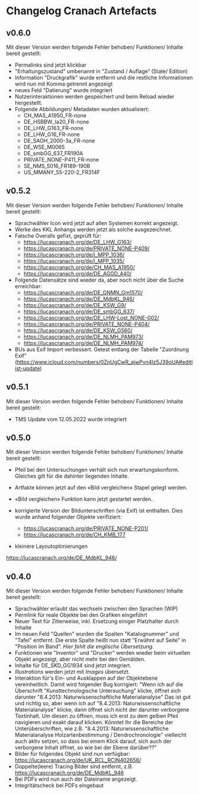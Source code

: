 # Changelog Cranach Artefacts

## v0.6.0
Mit dieser Version werden folgende Fehler behoben/ Funktionen/ Inhalte bereit gestellt:
- Permalinks sind jetzt klickbar
- "Erhaltungszustand" umbenannt in "Zustand / Auflage“ (State/ Edition) 
- Information "Druckgrafik" wurde entfernt und die restliche Informationen wird nun mit Komma getrennt angezeigt
- neues Feld "Datierung" wurde integriert
- Nutzerinteraktionen werden gespeichert und beim Reload wieder hergestellt.
- Folgende Abbildungen/ Metadaten wurden aktualisiert:
  - CH_MAS_A1950_FR-none
  - DE_HSBBW_Ia20_FR-none
  - DE_LHW_G163_FR-none
  - DE_LHW_G16_FR-none
  - DE_SAOH_2000-3a_FR-none
  - DE_WSE_M0065
  - DE_smbGG_637_FR190A
  - PRIVATE_NONE-P411_FR-none
  - SE_NMS_5016_FR189-190B
  - US_MMANY_55-220-2_FR314F
## v0.5.2
Mit dieser Version werden folgende Fehler behoben/ Funktionen/ Inhalte bereit gestellt:
- Sprachwähler Icon wird jetzt auf allen Systemen korrekt angezeigt.
- Werke des KKL Anhangs werden jetzt als solche ausgezeichnet.
- Falsche Overalls gefixt, geprüft für:
  - https://lucascranach.org/de/DE_LHW_G163/
  - https://lucascranach.org/de/PRIVATE_NONE-P409/
  - https://lucascranach.org/de/I_MPP_1036/
  - https://lucascranach.org/de/I_MPP_1035/
  - https://lucascranach.org/de/CH_MAS_A1950/
  - https://lucascranach.org/de/DE_AGGD_440/
- Folgende Datensätze sind wieder da, aber noch nicht über die Suche erreichbar:
  - https://lucascranach.org/de/DE_GNMN_Gm1570/
  - https://lucascranach.org/de/DE_MdbKL_946/
  - https://lucascranach.org/de/DE_KSW_G9/
  - https://lucascranach.org/de/DE_smbGG_637/
  - https://lucascranach.org/de/DE_LHW-Lost_NONE-002/
  - https://lucascranach.org/de/PRIVATE_NONE-P404/
  - https://lucascranach.org/de/DE_KSW_G560/
  - https://lucascranach.org/de/DE_NLMH_PAM973/
  - https://lucascranach.org/de/DE_NLMH_PAM974/
- BUs aus Exif Import verbessert. Getest entlang der Tabelle "Zuordnung Exif" (https://www.icloud.com/numbers/0ZnUgCwR_ajwPvn4lz5J39oUA#editlist-update)

## v0.5.1
Mit dieser Version werden folgende Fehler behoben/ Funktionen/ Inhalte bereit gestellt:
- TMS Update vom 12.05.2022 wurde integriert


## v0.5.0

Mit dieser Version werden folgende Fehler behoben/ Funktionen/ Inhalte bereit gestellt:
- Pfeil bei den Untersuchungen verhält sich nun erwartungskonform. Gleiches gilt für die dahinter liegenden Inhalte.
- Artfakte können jetzt auf den «Bild vergleichen» Stapel gelegt werden.
- «Bild vergleichen» Funktion kann jetzt gestartet werden.
- korrigierte Version der Bildunterschriften (via Exif) ist enthalten. Dies wurde anhand folgender Objekte verifiziert:
  - https://lucascranach.org/de/PRIVATE_NONE-P201/
  - https://lucascranach.org/de/CH_KMB_177

- kleinere Layoutoptimierungen

https://lucascranach.org/de/DE_MdbKL_946/

## v0.4.0
Mit dieser Version werden folgende Fehler behoben/ Funktionen/ Inhalte bereit gestellt:
- Sprachwähler erlaubt das wechseln zwischen den Sprachen (WIP)
- Permlink für reale Objekte bei den Grafiken eingeführt
- Neuer Text für Zitierweise, inkl. Ersetzung einiger Platzhalter durch Inhalte
- Im neuen Feld "Quellen" wurden die Spalten "Katalognummer" und "Tafel" entfernt. Die erste Spalte heißt nun statt "Erwähnt auf Seite" in "Position im Band". *Hier fehlt die englische Übersetzung*.
- Funktionen wie "Inventor" und "Drucker" werden wieder beim virtuellen Objekt angezeigt, aber nicht mehr bei den Gemälden.
- Inhalte für DE_SKD_GG1934 sind jetzt integriert.
- *Illustrations* werden jetzt mit *Images* übersetzt.
- Interaktion für's Ein- und Ausklappen auf der Objektebene vereinheitlich. Damit wird folgender Bug korrigiert: "Wenn ich auf die Überschrift "Kunsttechnologische Untersuchung" klicke, öffnet sich darunter "8.4.2013: Naturwissenschaftliche Materialanalyse" Das ist gut und richtig so, aber wenn ich auf "8.4.2013: Naturwissenschaftliche Materialanalyse" klicke, dann öffnet sich nicht der darunter verborgene Textinhalt. Um diesen zu öffnen, muss ich erst zu dem gelben Pfeil navigieren und exakt darauf klicken. Könntet Ihr die Bereiche der Unterüberschriften, wie z.B. "8.4.2013: Naturwissenschaftliche Materialanalyse Holzartenbestimmung / Dendrochronologie" vielleicht auch aktiv setzen, so dass bei einem Klick darauf, sich auch der verborgene Inhalt öffnet, so wie bei der Ebene darüber??" 
- Bilder für folgendes Objekt sind nun verfügbar: https://lucascranach.org/de/UK_RCL_RCIN402656/
- Doppelte(leere) Tracing Bilder sind entfernt, z.B. https://lucascranach.org/de/DE_MdbKL_946
- Bei PDFs wird nun auch der Dateiname angezeigt.
- Integritätscheck bei PDFs eingebaut